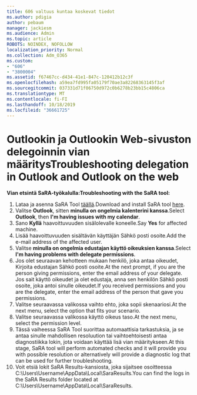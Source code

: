 ```yaml
---
title: 606 valtuus kuntaa koskevat tiedot
ms.author: pdigia
author: pebaum
manager: jackiesm
ms.audience: Admin
ms.topic: article
ROBOTS: NOINDEX, NOFOLLOW
localization_priority: Normal
ms.collection: Adm_O365
ms.custom:
- "606"
- "3800004"
ms.assetid: f67467cc-d434-41e1-847c-120412b12c3f
ms.openlocfilehash: a59ea7fd995fa05179f70ae3a82268363145f3af
ms.sourcegitcommit: 037331d71f06750d972c0b6278b23bb15c4806ca
ms.translationtype: MT
ms.contentlocale: fi-FI
ms.lasthandoff: 10/18/2019
ms.locfileid: "36661725"
---
```

# <a name="troubleshooting-delegation-in-outlook-and-outlook-on-the-web"></a><span data-ttu-id="c964f-102">Outlookin ja Outlookin Web-sivuston delegoinnin vian määritys</span><span class="sxs-lookup"><span data-stu-id="c964f-102">Troubleshooting delegation in Outlook and Outlook on the web</span></span>

<span data-ttu-id="c964f-103">**Vian etsintä SaRA-työkalulla:**</span><span class="sxs-lookup"><span data-stu-id="c964f-103">**Troubleshooting with the SaRA tool:**</span></span>

1. <span data-ttu-id="c964f-104">Lataa ja asenna SaRA Tool [täällä](https://aka.ms/SaRA-SkypeForBusinessSignIn).</span><span class="sxs-lookup"><span data-stu-id="c964f-104">Download and install SaRA tool [here](https://aka.ms/SaRA-SkypeForBusinessSignIn).</span></span>
1. <span data-ttu-id="c964f-105">Valitse **Outlook**, sitten **minulla on ongelmia kalenterini kanssa**.</span><span class="sxs-lookup"><span data-stu-id="c964f-105">Select **Outlook**, then **I'm having issues with my calendar**.</span></span>
1. <span data-ttu-id="c964f-106">Sano **Kyllä** haavoittuvuuden sisälolevalle koneelle.</span><span class="sxs-lookup"><span data-stu-id="c964f-106">Say **Yes** for affected machine.</span></span>
1. <span data-ttu-id="c964f-107">Lisää haavoittuvuuden sisältävän käyttäjän Sähkö posti osoite.</span><span class="sxs-lookup"><span data-stu-id="c964f-107">Add the e-mail address of the affected user.</span></span>
1. <span data-ttu-id="c964f-108">Valitse **minulla on ongelmia edustajan käyttö oikeuksien kanssa**.</span><span class="sxs-lookup"><span data-stu-id="c964f-108">Select **I'm having problems with delegate permissions**.</span></span>
1. <span data-ttu-id="c964f-109">Jos olet seuraavan kehotteen mukaan henkilö, joka antaa oikeudet, Kirjoita edustajan Sähkö posti osoite.</span><span class="sxs-lookup"><span data-stu-id="c964f-109">At the next prompt, if you are the person giving permissions, enter the email address of your delegate.</span></span> <span data-ttu-id="c964f-110">Jos sait käyttö oikeudet ja olet edustaja, anna sen henkilön Sähkö posti osoite, joka antoi sinulle oikeudet.</span><span class="sxs-lookup"><span data-stu-id="c964f-110">If you received permissions and you are the delegate, enter the email address of the person that gave you permissions.</span></span>
1. <span data-ttu-id="c964f-111">Valitse seuraavassa valikossa vaihto ehto, joka sopii skenaariosi.</span><span class="sxs-lookup"><span data-stu-id="c964f-111">At the next menu, select the option that fits your scenario.</span></span>
1. <span data-ttu-id="c964f-112">Valitse seuraavassa valikossa käyttö oikeus taso.</span><span class="sxs-lookup"><span data-stu-id="c964f-112">At the next menu, select the permission level.</span></span>
1. <span data-ttu-id="c964f-113">Tässä vaiheessa SaRA Tool suorittaa automaattisia tarkastuksia, ja se antaa sinulle mahdollisen resoluution tai vaihtoehtoisesti antaa diagnostiikka lokin, jota voidaan käyttää lisä vian määritykseen.</span><span class="sxs-lookup"><span data-stu-id="c964f-113">At this stage, SaRA tool will perform automated checks and it will provide you with possible resolution or alternatively will provide a diagnostic log that can be used for further troubleshooting.</span></span>
1. <span data-ttu-id="c964f-114">Voit etsiä lokit SaRA Results-kansiosta, joka sijaitsee osoitteessa C:\Users\Username\AppData\Local\SaraResults.</span><span class="sxs-lookup"><span data-stu-id="c964f-114">You can find the logs in the SaRA Results folder located at C:\Users\Username\AppData\Local\SaraResults.</span></span>
